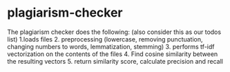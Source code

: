 # plagiarism-checker

The plagiarism checker does the following: (also consider this as our todos list)
1.loads files 
2. preprocessing (lowercase, removing punctuation, changing numbers to words, lemmatization, stemming) 
3. performs tf-idf vectorization on the contents of the files
4. Find cosine similarity between the resulting vectors
5. return similarity score, calculate precision and recall